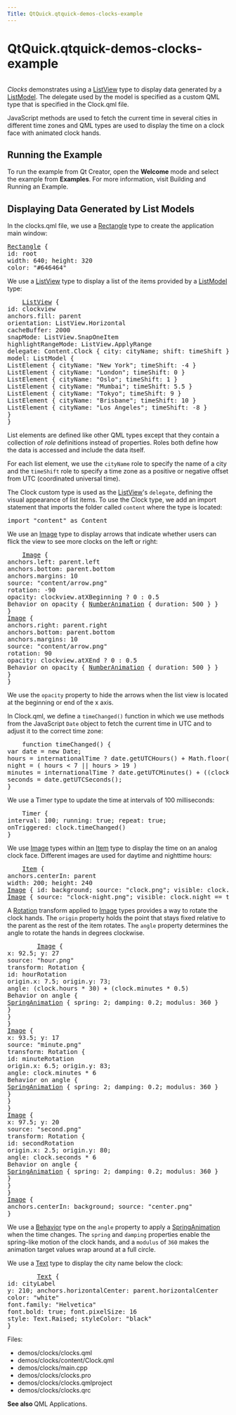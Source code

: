 ```yaml
---
Title: QtQuick.qtquick-demos-clocks-example
---
```


# QtQuick.qtquick-demos-clocks-example

<span class="subtitle"></span>
<!-- $$$demos/clocks-description -->
<p class="centerAlign"><img src="https://developer.ubuntu.com/static/devportal_uploaded/f861098f-20b3-44ed-a06d-a213c43b846c-../qtquick-demos-clocks-example/images/qtquick-demo-clocks-small.png" alt="" /></p><p><i>Clocks</i> demonstrates using a <a href="QtQuick.ListView.md">ListView</a> type to display data generated by a <a href="QtQuick.qtquick-modelviewsdata-modelview.md#listmodel">ListModel</a>. The delegate used by the model is specified as a custom QML type that is specified in the Clock.qml file.</p>
<p>JavaScript methods are used to fetch the current time in several cities in different time zones and QML types are used to display the time on a clock face with animated clock hands.</p>
<h2 id="running-the-example">Running the Example</h2>
<p>To run the example from Qt Creator, open the <b>Welcome</b> mode and select the example from <b>Examples</b>. For more information, visit Building and Running an Example.</p>
<h2 id="displaying-data-generated-by-list-models">Displaying Data Generated by List Models</h2>
<p>In the clocks.qml file, we use a <a href="QtQuick.Rectangle.md">Rectangle</a> type to create the application main window:</p>
<pre class="qml"><span class="type"><a href="QtQuick.Rectangle.md">Rectangle</a></span> {
<span class="name">id</span>: <span class="name">root</span>
<span class="name">width</span>: <span class="number">640</span>; <span class="name">height</span>: <span class="number">320</span>
<span class="name">color</span>: <span class="string">&quot;#646464&quot;</span></pre>
<p>We use a <a href="QtQuick.ListView.md">ListView</a> type to display a list of the items provided by a <a href="QtQuick.qtquick-modelviewsdata-modelview.md#listmodel">ListModel</a> type:</p>
<pre class="qml">    <span class="type"><a href="QtQuick.ListView.md">ListView</a></span> {
<span class="name">id</span>: <span class="name">clockview</span>
<span class="name">anchors</span>.fill: <span class="name">parent</span>
<span class="name">orientation</span>: <span class="name">ListView</span>.<span class="name">Horizontal</span>
<span class="name">cacheBuffer</span>: <span class="number">2000</span>
<span class="name">snapMode</span>: <span class="name">ListView</span>.<span class="name">SnapOneItem</span>
<span class="name">highlightRangeMode</span>: <span class="name">ListView</span>.<span class="name">ApplyRange</span>
<span class="name">delegate</span>: <span class="name">Content</span>.Clock { <span class="name">city</span>: <span class="name">cityName</span>; <span class="name">shift</span>: <span class="name">timeShift</span> }
<span class="name">model</span>: <span class="name">ListModel</span> {
<span class="type">ListElement</span> { <span class="name">cityName</span>: <span class="string">&quot;New York&quot;</span>; <span class="name">timeShift</span>: -<span class="number">4</span> }
<span class="type">ListElement</span> { <span class="name">cityName</span>: <span class="string">&quot;London&quot;</span>; <span class="name">timeShift</span>: <span class="number">0</span> }
<span class="type">ListElement</span> { <span class="name">cityName</span>: <span class="string">&quot;Oslo&quot;</span>; <span class="name">timeShift</span>: <span class="number">1</span> }
<span class="type">ListElement</span> { <span class="name">cityName</span>: <span class="string">&quot;Mumbai&quot;</span>; <span class="name">timeShift</span>: <span class="number">5.5</span> }
<span class="type">ListElement</span> { <span class="name">cityName</span>: <span class="string">&quot;Tokyo&quot;</span>; <span class="name">timeShift</span>: <span class="number">9</span> }
<span class="type">ListElement</span> { <span class="name">cityName</span>: <span class="string">&quot;Brisbane&quot;</span>; <span class="name">timeShift</span>: <span class="number">10</span> }
<span class="type">ListElement</span> { <span class="name">cityName</span>: <span class="string">&quot;Los Angeles&quot;</span>; <span class="name">timeShift</span>: -<span class="number">8</span> }
}
}</pre>
<p>List elements are defined like other QML types except that they contain a collection of <i>role</i> definitions instead of properties. Roles both define how the data is accessed and include the data itself.</p>
<p>For each list element, we use the <code>cityName</code> role to specify the name of a city and the <code>timeShift</code> role to specify a time zone as a positive or negative offset from UTC (coordinated universal time).</p>
<p>The Clock custom type is used as the <a href="QtQuick.ListView.md">ListView</a>'s <code>delegate</code>, defining the visual appearance of list items. To use the Clock type, we add an import statement that imports the folder called <code>content</code> where the type is located:</p>
<pre class="qml">import &quot;content&quot; as Content</pre>
<p>We use an <a href="QtQuick.imageelements/#image">Image</a> type to display arrows that indicate whether users can flick the view to see more clocks on the left or right:</p>
<pre class="qml">    <span class="type"><a href="QtQuick.Image.md">Image</a></span> {
<span class="name">anchors</span>.left: <span class="name">parent</span>.<span class="name">left</span>
<span class="name">anchors</span>.bottom: <span class="name">parent</span>.<span class="name">bottom</span>
<span class="name">anchors</span>.margins: <span class="number">10</span>
<span class="name">source</span>: <span class="string">&quot;content/arrow.png&quot;</span>
<span class="name">rotation</span>: -<span class="number">90</span>
<span class="name">opacity</span>: <span class="name">clockview</span>.<span class="name">atXBeginning</span> ? <span class="number">0</span> : <span class="number">0.5</span>
Behavior on <span class="name">opacity</span> { <span class="type"><a href="QtQuick.NumberAnimation.md">NumberAnimation</a></span> { <span class="name">duration</span>: <span class="number">500</span> } }
}
<span class="type"><a href="QtQuick.Image.md">Image</a></span> {
<span class="name">anchors</span>.right: <span class="name">parent</span>.<span class="name">right</span>
<span class="name">anchors</span>.bottom: <span class="name">parent</span>.<span class="name">bottom</span>
<span class="name">anchors</span>.margins: <span class="number">10</span>
<span class="name">source</span>: <span class="string">&quot;content/arrow.png&quot;</span>
<span class="name">rotation</span>: <span class="number">90</span>
<span class="name">opacity</span>: <span class="name">clockview</span>.<span class="name">atXEnd</span> ? <span class="number">0</span> : <span class="number">0.5</span>
Behavior on <span class="name">opacity</span> { <span class="type"><a href="QtQuick.NumberAnimation.md">NumberAnimation</a></span> { <span class="name">duration</span>: <span class="number">500</span> } }
}
}</pre>
<p>We use the <code>opacity</code> property to hide the arrows when the list view is located at the beginning or end of the x axis.</p>
<p>In Clock.qml, we define a <code>timeChanged()</code> function in which we use methods from the JavaScript <code>Date</code> object to fetch the current time in UTC and to adjust it to the correct time zone:</p>
<pre class="qml">    <span class="keyword">function</span> <span class="name">timeChanged</span>() {
var <span class="name">date</span> = new <span class="name">Date</span>;
<span class="name">hours</span> <span class="operator">=</span> <span class="name">internationalTime</span> ? <span class="name">date</span>.<span class="name">getUTCHours</span>() <span class="operator">+</span> <span class="name">Math</span>.<span class="name">floor</span>(<span class="name">clock</span>.<span class="name">shift</span>) : <span class="name">date</span>.<span class="name">getHours</span>()
<span class="name">night</span> <span class="operator">=</span> ( <span class="name">hours</span> <span class="operator">&lt;</span> <span class="number">7</span> <span class="operator">||</span> <span class="name">hours</span> <span class="operator">&gt;</span> <span class="number">19</span> )
<span class="name">minutes</span> <span class="operator">=</span> <span class="name">internationalTime</span> ? <span class="name">date</span>.<span class="name">getUTCMinutes</span>() <span class="operator">+</span> ((<span class="name">clock</span>.<span class="name">shift</span> <span class="operator">%</span> <span class="number">1</span>) <span class="operator">*</span> <span class="number">60</span>) : <span class="name">date</span>.<span class="name">getMinutes</span>()
<span class="name">seconds</span> <span class="operator">=</span> <span class="name">date</span>.<span class="name">getUTCSeconds</span>();
}</pre>
<p>We use a Timer type to update the time at intervals of 100 milliseconds:</p>
<pre class="qml">    <span class="type">Timer</span> {
<span class="name">interval</span>: <span class="number">100</span>; <span class="name">running</span>: <span class="number">true</span>; <span class="name">repeat</span>: <span class="number">true</span>;
<span class="name">onTriggered</span>: <span class="name">clock</span>.<span class="name">timeChanged</span>()
}</pre>
<p>We use <a href="QtQuick.imageelements/#image">Image</a> types within an <a href="QtQuick.Item.md">Item</a> type to display the time on an analog clock face. Different images are used for daytime and nighttime hours:</p>
<pre class="qml">    <span class="type"><a href="QtQuick.Item.md">Item</a></span> {
<span class="name">anchors</span>.centerIn: <span class="name">parent</span>
<span class="name">width</span>: <span class="number">200</span>; <span class="name">height</span>: <span class="number">240</span>
<span class="type"><a href="QtQuick.Image.md">Image</a></span> { <span class="name">id</span>: <span class="name">background</span>; <span class="name">source</span>: <span class="string">&quot;clock.png&quot;</span>; <span class="name">visible</span>: <span class="name">clock</span>.<span class="name">night</span> <span class="operator">==</span> <span class="number">false</span> }
<span class="type"><a href="QtQuick.Image.md">Image</a></span> { <span class="name">source</span>: <span class="string">&quot;clock-night.png&quot;</span>; <span class="name">visible</span>: <span class="name">clock</span>.<span class="name">night</span> <span class="operator">==</span> <span class="number">true</span> }</pre>
<p>A <a href="QtQuick.Rotation.md">Rotation</a> transform applied to <a href="QtQuick.imageelements/#image">Image</a> types provides a way to rotate the clock hands. The <code>origin</code> property holds the point that stays fixed relative to the parent as the rest of the item rotates. The <code>angle</code> property determines the angle to rotate the hands in degrees clockwise.</p>
<pre class="qml">        <span class="type"><a href="QtQuick.Image.md">Image</a></span> {
<span class="name">x</span>: <span class="number">92.5</span>; <span class="name">y</span>: <span class="number">27</span>
<span class="name">source</span>: <span class="string">&quot;hour.png&quot;</span>
<span class="name">transform</span>: <span class="name">Rotation</span> {
<span class="name">id</span>: <span class="name">hourRotation</span>
<span class="name">origin</span>.x: <span class="number">7.5</span>; <span class="name">origin</span>.y: <span class="number">73</span>;
<span class="name">angle</span>: (<span class="name">clock</span>.<span class="name">hours</span> <span class="operator">*</span> <span class="number">30</span>) <span class="operator">+</span> (<span class="name">clock</span>.<span class="name">minutes</span> <span class="operator">*</span> <span class="number">0.5</span>)
Behavior on <span class="name">angle</span> {
<span class="type"><a href="QtQuick.SpringAnimation.md">SpringAnimation</a></span> { <span class="name">spring</span>: <span class="number">2</span>; <span class="name">damping</span>: <span class="number">0.2</span>; <span class="name">modulus</span>: <span class="number">360</span> }
}
}
}
<span class="type"><a href="QtQuick.Image.md">Image</a></span> {
<span class="name">x</span>: <span class="number">93.5</span>; <span class="name">y</span>: <span class="number">17</span>
<span class="name">source</span>: <span class="string">&quot;minute.png&quot;</span>
<span class="name">transform</span>: <span class="name">Rotation</span> {
<span class="name">id</span>: <span class="name">minuteRotation</span>
<span class="name">origin</span>.x: <span class="number">6.5</span>; <span class="name">origin</span>.y: <span class="number">83</span>;
<span class="name">angle</span>: <span class="name">clock</span>.<span class="name">minutes</span> <span class="operator">*</span> <span class="number">6</span>
Behavior on <span class="name">angle</span> {
<span class="type"><a href="QtQuick.SpringAnimation.md">SpringAnimation</a></span> { <span class="name">spring</span>: <span class="number">2</span>; <span class="name">damping</span>: <span class="number">0.2</span>; <span class="name">modulus</span>: <span class="number">360</span> }
}
}
}
<span class="type"><a href="QtQuick.Image.md">Image</a></span> {
<span class="name">x</span>: <span class="number">97.5</span>; <span class="name">y</span>: <span class="number">20</span>
<span class="name">source</span>: <span class="string">&quot;second.png&quot;</span>
<span class="name">transform</span>: <span class="name">Rotation</span> {
<span class="name">id</span>: <span class="name">secondRotation</span>
<span class="name">origin</span>.x: <span class="number">2.5</span>; <span class="name">origin</span>.y: <span class="number">80</span>;
<span class="name">angle</span>: <span class="name">clock</span>.<span class="name">seconds</span> <span class="operator">*</span> <span class="number">6</span>
Behavior on <span class="name">angle</span> {
<span class="type"><a href="QtQuick.SpringAnimation.md">SpringAnimation</a></span> { <span class="name">spring</span>: <span class="number">2</span>; <span class="name">damping</span>: <span class="number">0.2</span>; <span class="name">modulus</span>: <span class="number">360</span> }
}
}
}
<span class="type"><a href="QtQuick.Image.md">Image</a></span> {
<span class="name">anchors</span>.centerIn: <span class="name">background</span>; <span class="name">source</span>: <span class="string">&quot;center.png&quot;</span>
}</pre>
<p>We use a <a href="QtQuick.Behavior.md">Behavior</a> type on the <code>angle</code> property to apply a <a href="QtQuick.SpringAnimation.md">SpringAnimation</a> when the time changes. The <code>spring</code> and <code>damping</code> properties enable the spring-like motion of the clock hands, and a <code>modulus</code> of <code>360</code> makes the animation target values wrap around at a full circle.</p>
<p>We use a <a href="QtQuick.qtquick-releasenotes.md#text">Text</a> type to display the city name below the clock:</p>
<pre class="qml">        <span class="type"><a href="QtQuick.Text.md">Text</a></span> {
<span class="name">id</span>: <span class="name">cityLabel</span>
<span class="name">y</span>: <span class="number">210</span>; <span class="name">anchors</span>.horizontalCenter: <span class="name">parent</span>.<span class="name">horizontalCenter</span>
<span class="name">color</span>: <span class="string">&quot;white&quot;</span>
<span class="name">font</span>.family: <span class="string">&quot;Helvetica&quot;</span>
<span class="name">font</span>.bold: <span class="number">true</span>; <span class="name">font</span>.pixelSize: <span class="number">16</span>
<span class="name">style</span>: <span class="name">Text</span>.<span class="name">Raised</span>; <span class="name">styleColor</span>: <span class="string">&quot;black&quot;</span>
}</pre>
<p>Files:</p>
<ul>
<li>demos/clocks/clocks.qml</li>
<li>demos/clocks/content/Clock.qml</li>
<li>demos/clocks/main.cpp</li>
<li>demos/clocks/clocks.pro</li>
<li>demos/clocks/clocks.qmlproject</li>
<li>demos/clocks/clocks.qrc</li>
</ul>
<p><b>See also </b>QML Applications.</p>
<!-- @@@demos/clocks -->
